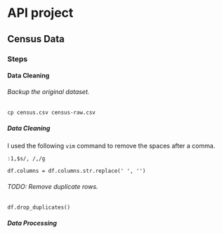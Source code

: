 # API project

## Census Data

### Steps

#### Data Cleaning

###### Backup the original dataset.
```
cp census.csv census-raw.csv
```

##### Data Cleaning
I used the following `vim` command to remove the spaces after a comma.
```
:1,$s/, /,/g
```
```
df.columns = df.columns.str.replace(' ', '')
```

###### TODO: Remove duplicate rows.
```
df.drop_duplicates()
```

##### Data Processing


